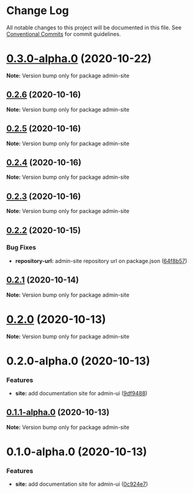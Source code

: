 # Change Log

All notable changes to this project will be documented in this file.
See [Conventional Commits](https://conventionalcommits.org) for commit guidelines.

# [0.3.0-alpha.0](https://github.com/vtex/onda/tree/master/styleguides/admin/site/compare/admin-site@0.2.6...admin-site@0.3.0-alpha.0) (2020-10-22)

**Note:** Version bump only for package admin-site





## [0.2.6](https://github.com/vtex/onda/tree/master/styleguides/admin/site/compare/admin-site@0.2.5...admin-site@0.2.6) (2020-10-16)

**Note:** Version bump only for package admin-site





## [0.2.5](https://github.com/vtex/onda/tree/master/styleguides/admin/site/compare/admin-site@0.2.4...admin-site@0.2.5) (2020-10-16)

**Note:** Version bump only for package admin-site





## [0.2.4](https://github.com/vtex/onda/tree/master/styleguides/admin/site/compare/admin-site@0.2.3...admin-site@0.2.4) (2020-10-16)

**Note:** Version bump only for package admin-site





## [0.2.3](https://github.com/vtex/onda/tree/master/styleguides/admin/site/compare/admin-site@0.2.2...admin-site@0.2.3) (2020-10-16)

**Note:** Version bump only for package admin-site





## [0.2.2](https://github.com/vtex/onda/tree/master/styleguides/admin/site/compare/admin-site@0.2.1...admin-site@0.2.2) (2020-10-15)


### Bug Fixes

* **repository-url:** admin-site repository url on package.json ([64f8b57](https://github.com/vtex/onda/tree/master/styleguides/admin/site/commit/64f8b5780921d4ed18d5ef82c345bea094e24bbf))





## [0.2.1](https://github.com/vtex/onda/tree/master/stylesguides/admin/site/compare/admin-site@0.2.0...admin-site@0.2.1) (2020-10-14)

**Note:** Version bump only for package admin-site





# [0.2.0](https://github.com/vtex/onda/tree/master/stylesguides/admin/site/compare/admin-site@0.2.0-alpha.0...admin-site@0.2.0) (2020-10-13)

**Note:** Version bump only for package admin-site





# 0.2.0-alpha.0 (2020-10-13)


### Features

* **site:** add documentation site for admin-ui ([9df9488](https://github.com/vtex/onda/tree/master/stylesguides/admin/site/commit/9df9488869fe7362cd845a5697e7f2adb4995462))





## [0.1.1-alpha.0](https://github.com/vtex/onda/tree/master/stylesguides/admin/site/compare/admin-site@0.1.0-alpha.0...admin-site@0.1.1-alpha.0) (2020-10-13)

**Note:** Version bump only for package admin-site





# 0.1.0-alpha.0 (2020-10-13)


### Features

* **site:** add documentation site for admin-ui ([0c924e7](https://github.com/vtex/onda/tree/master/stylesguides/admin/site/commit/0c924e7a97656444cff5add03f606230a2a023e2))
